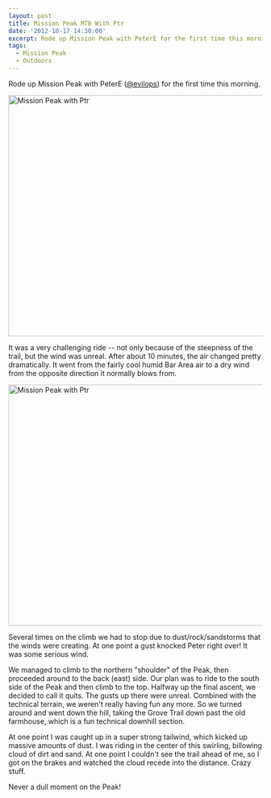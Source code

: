 ```yaml
---
layout: post
title: Mission Peak MTB With Ptr
date: '2012-10-17 14:30:00'
excerpt: Rode up Mission Peak with PeterE for the first time this morning.  Crazy wind!
tags:
  - Mission Peak
  - Outdoors
---
```


Rode up Mission Peak with PeterE (<a href="http://twitter.com/evilops">@evilops</a>) for the first time this morning.

<a href="http://www.flickr.com/photos/thenobot/8103725814/" title="Mission Peak with Ptr by thenobot, on Flickr"><img src="https://farm9.staticflickr.com/8051/8103725814_1f15c6a7c5_z.jpg" width="640" height="478" alt="Mission Peak with Ptr"></a>

It was a very challenging ride -- not only because of the steepness of the trail, but the wind was unreal. After about 10 minutes, the air changed pretty dramatically. It went from the fairly cool humid Bar Area air to a dry wind from the opposite direction it normally blows from.

<a href="http://www.flickr.com/photos/thenobot/8103710411/" title="Mission Peak with Ptr by thenobot, on Flickr"><img src="https://farm9.staticflickr.com/8469/8103710411_a7444d5ea9_z.jpg" width="640" height="478" alt="Mission Peak with Ptr"></a>

Several times on the climb we had to stop due to dust/rock/sandstorms that the winds were creating. At one point a gust knocked Peter right over! It was some serious wind.

We managed to climb to the northern "shoulder" of the Peak, then proceeded around to the back (east) side. Our plan was to ride to the south side of the Peak and then climb to the top. Halfway up the final ascent, we decided to call it quits. The gusts up there were unreal. Combined with the technical terrain, we weren't really having fun any more. So we turned around and went down the hill, taking the Grove Trail down past the old farmhouse, which is a fun technical downhill section.

At one point I was caught up in a super strong tailwind, which kicked up massive amounts of dust. I was riding in the center of this swirling, billowing cloud of dirt and sand. At one point I couldn't see the trail ahead of me, so I got on the brakes and watched the cloud recede into the distance. Crazy stuff.

Never a dull moment on the Peak!
